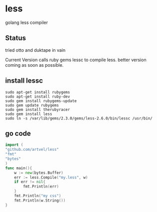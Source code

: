 # less
golang less compiler

## Status
tried otto and duktape in vain

Current Version calls ruby gems lessc to compile less.
better version coming as soon as possible.

## install lessc
```
sudo apt-get install rubygems
sudo apt-get install ruby-dev
sudo gem install rubygems-update
sudo gem update rubygems
sudo gem install therubyracer
sudo gem install less
sudo ln -s /var/lib/gems/2.3.0/gems/less-2.6.0/bin/lessc /usr/bin/
```

## go code
```go
import (
"github.com/artvel/less"
"fmt"
"bytes"
)
func main(){
    w := new(bytes.Buffer)
    err := less.Compile("my.less", w)
    if err != nil{
        fmt.Println(err)
    }
    fmt.Println("my css")
    fmt.Println(w.String())
}
```
